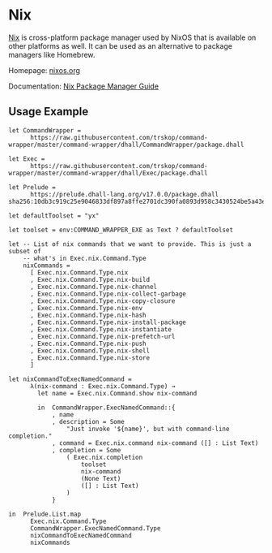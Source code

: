 # Nix

[Nix](https://nixos.org/nix/manual/) is cross-platform package manager used by
NixOS that is available on other platforms as well. It can be used as an
alternative to package managers like Homebrew.

Homepage: [nixos.org](https://nixos.org)

Documentation: [Nix Package Manager Guide](https://nixos.org/nix/manual/)


## Usage Example

```Dhall
let CommandWrapper =
      https://raw.githubusercontent.com/trskop/command-wrapper/master/command-wrapper/dhall/CommandWrapper/package.dhall

let Exec =
      https://raw.githubusercontent.com/trskop/command-wrapper/master/command-wrapper/dhall/Exec/package.dhall

let Prelude =
      https://prelude.dhall-lang.org/v17.0.0/package.dhall sha256:10db3c919c25e9046833df897a8ffe2701dc390fa0893d958c3430524be5a43e

let defaultToolset = "yx"

let toolset = env:COMMAND_WRAPPER_EXE as Text ? defaultToolset

let -- List of nix commands that we want to provide. This is just a subset of
    -- what's in Exec.nix.Command.Type
    nixCommands =
      [ Exec.nix.Command.Type.nix
      , Exec.nix.Command.Type.nix-build
      , Exec.nix.Command.Type.nix-channel
      , Exec.nix.Command.Type.nix-collect-garbage
      , Exec.nix.Command.Type.nix-copy-closure
      , Exec.nix.Command.Type.nix-env
      , Exec.nix.Command.Type.nix-hash
      , Exec.nix.Command.Type.nix-install-package
      , Exec.nix.Command.Type.nix-instantiate
      , Exec.nix.Command.Type.nix-prefetch-url
      , Exec.nix.Command.Type.nix-push
      , Exec.nix.Command.Type.nix-shell
      , Exec.nix.Command.Type.nix-store
      ]

let nixCommandToExecNamedCommand =
      λ(nix-command : Exec.nix.Command.Type) →
        let name = Exec.nix.Command.show nix-command

        in  CommandWrapper.ExecNamedCommand::{
            , name
            , description = Some
                "Just invoke '${name}', but with command-line completion."
            , command = Exec.nix.command nix-command ([] : List Text)
            , completion = Some
                ( Exec.nix.completion
                    toolset
                    nix-command
                    (None Text)
                    ([] : List Text)
                )
            }

in  Prelude.List.map
      Exec.nix.Command.Type
      CommandWrapper.ExecNamedCommand.Type
      nixCommandToExecNamedCommand
      nixCommands
```
